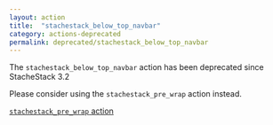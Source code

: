 ```yaml
---
layout: action
title:  "stachestack_below_top_navbar"
category: actions-deprecated
permalink: deprecated/stachestack_below_top_navbar
---
```


The `stachestack_below_top_navbar` action has been deprecated since StacheStack 3.2

Please consider using the `stachestack_pre_wrap` action instead.

<a class="button secondary" href="/StacheStack/actions/stachestack_pre_wrap">`stachestack_pre_wrap` action</a>